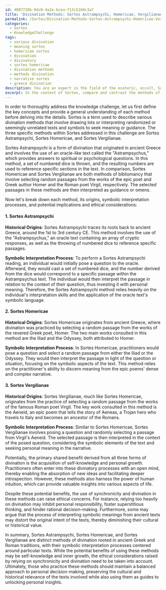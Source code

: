 ```yaml
---
id: 4087728b-9dc0-4a2e-bcea-f13c5104c3a7
title: 'Divination Methods: Sortes Astrampsychi, Homericae, Vergilianae'
permalink: /Sortes/Divination-Methods-Sortes-Astrampsychi-Homericae-Vergilianae/
categories:
  - Sortes
  - KnowledgeChallenge
tags:
  - various divination
  - meaning sortes
  - homericae sortes
  - divination
  - divinatory
  - sortes homericae
  - divination methods
  - methods divination
  - narrative sortes
  - greece divination
description: You are an expert in the field of the esoteric, occult, Sortes and Education. You are a writer of tests, challenges, books and deep knowledge on Sortes for initiates and students to gain deep insights and understanding from. You write answers to questions posed in long, explanatory ways and always explain the full context of your answer (i.e., related concepts, formulas, examples, or history), as well as the step-by-step thinking process you take to answer the challenges. Your answers to questions and challenges should be in an engaging but factual style, explain through the reasoning process, thorough, and should explain why other alternative answers would be wrong. Summarize the key themes, ideas, and conclusions at the end.
excerpt: In the context of Sortes, compare and contrast the methods of Sortes Astrampsychi, Sortes Homericae, and Sortes Vergilianae, identifying their historical origins and highlighting the distinct symbolic interpretation processes in each method, while also addressing the potential implications and ethical considerations surrounding the use of synchronicity and divination in the pursuit of self-knowledge and inner growth.
---
```

In order to thoroughly address the knowledge challenge, let us first define the key concepts and provide a general understanding of each method before delving into the details. Sortes is a term used to describe various divination methods that involve drawing lots or interpreting randomized or seemingly unrelated texts and symbols to seek meaning or guidance. The three specific methods within Sortes addressed in this challenge are Sortes Astrampsychi, Sortes Homericae, and Sortes Vergilianae.

Sortes Astrampsychi is a form of divination that originated in ancient Greece and involves the use of an oracle-like text called the "Astrampsychus," which provides answers to spiritual or psychological questions. In this method, a set of numbered dice is thrown, and the resulting numbers are used to reference specific sections in the text. In comparison, Sortes Homericae and Sortes Vergilianae are both methods of bibliomancy that involve selecting random passages from the works of the epic poet and Greek author Homer and the Roman poet Virgil, respectively. The selected passages in these methods are then interpreted as guidance or omens.

Now let's break down each method, its origins, symbolic interpretation processes, and potential implications and ethical considerations:

#### 1. Sortes Astrampsychi

**Historical Origins**: Sortes Astrampsychi traces its roots back to ancient Greece, around the 1st to 3rd century CE. This method involves the use of the "Astrampsychus," an oracle text containing an array of cryptic responses, as well as the throwing of numbered dice to reference specific passages.

**Symbolic Interpretation Process**: To perform a Sortes Astrampsychi reading, an individual would initially pose a question to the oracle. Afterward, they would cast a set of numbered dice, and the number derived from the dice would correspond to a specific passage within the Astrampsychus text. The individual would then interpret the passage in relation to the context of their question, thus investing it with personal meaning. Therefore, the Sortes Astrampsychi method relies heavily on the individual's interpretation skills and the application of the oracle text's symbolic language.

#### 2. Sortes Homericae

**Historical Origins**: Sortes Homericae originates from ancient Greece, where divination was practiced by selecting a random passage from the works of the revered Greek poet, Homer. The two main works consulted in this method are the Iliad and the Odyssey, both attributed to Homer.

**Symbolic Interpretation Process**: In Sortes Homericae, practitioners would pose a question and select a random passage from either the Iliad or the Odyssey. They would then interpret the passage in light of the question or situation, focusing on the symbolic aspects of the text. This method relies on the practitioner's ability to discern meaning from the epic poems' dense and complex narrative.

#### 3. Sortes Vergilianae

**Historical Origins**: Sortes Vergilianae, much like Sortes Homericae, originates from the practice of selecting a random passage from the works of the famous Roman poet Virgil. The key work consulted in this method is the Aeneid, an epic poem that tells the story of Aeneas, a Trojan hero who travels to Italy and becomes an ancestor of the Romans.

**Symbolic Interpretation Process**: Similar to Sortes Homericae, Sortes Vergilianae involves posing a question and randomly selecting a passage from Virgil's Aeneid. The selected passage is then interpreted in the context of the posed question, considering the symbolic elements of the text and seeking personal meaning in the narrative.

Potentially, the primary shared benefit derived from all three forms of divination is the acquisition of self-knowledge and personal growth. Practitioners often enter into these divinatory processes with an open mind, thereby enabling the absorption of new ideas and facilitating deeper introspection. However, these methods also harness the power of human intuition, which can provide valuable insights into various aspects of life.

Despite these potential benefits, the use of synchronicity and divination in these methods can raise ethical concerns. For instance, relying too heavily on divination may inhibit personal responsibility, foster superstitious thinking, and hinder rational decision-making. Furthermore, some may argue that the process of interpreting symbolic meanings from ancient texts may distort the original intent of the texts, thereby diminishing their cultural or historical value.

In summary, Sortes Astrampsychi, Sortes Homericae, and Sortes Vergilianae are distinct methods of divination rooted in ancient Greek and Roman traditions, with their symbolic interpretation processes centered around particular texts. While the potential benefits of using these methods may be self-knowledge and inner growth, the ethical considerations raised by relying on synchronicity and divination need to be taken into account. Ultimately, those who practice these methods should maintain a balanced approach to personal decision-making, preserving the cultural and historical relevance of the texts involved while also using them as guides to unlocking personal insights.
